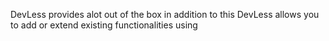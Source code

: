 DevLess provides  alot out of the box in addition to this DevLess allows you to add or extend existing functionalities using 

